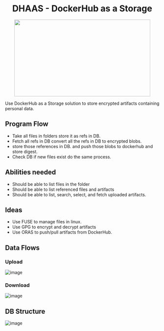 <h1 align=center>DHAAS - DockerHub as a Storage</h1>

<p align="center">
  <img src="https://github.com/user-attachments/assets/4aa29ca4-71b9-445b-8fa9-5ccca3c5a62a" height=250px width=444px />
</p>

<!-- 
<p align="center"> 
  <img src="https://github.com/user-attachments/assets/ebdbf725-07d2-4ac1-81e0-a9caf8f1869d" />
</p>
-->

Use DockerHub as a Storage solution to store encrypted artifacts containing personal data.

## Program Flow
- Take all files in folders store it as refs in DB.
- Fetch all refs in DB convert all the refs in DB to encrypted blobs.
- store those references in DB. and push those blobs to dockerhub and store digest.
- Check DB if new files exist do the same process.

## Abilities needed
- Should be able to list files in the folder
- Should be able to list referenced files and artifacts
- Should be able to list, search, select, and fetch uploaded artifacts.

## Ideas
- Use FUSE to manage files in linux. 
- Use GPG to encrypt and decrypt artifacts
- Use ORAS to push/pull artifacts from DockerHub.

## Data Flows
### Upload
![image](https://github.com/user-attachments/assets/3726ea71-9123-4d6f-8251-0679d88a65f1)

### Download
![image](https://github.com/user-attachments/assets/d1df6ba1-f1fd-455d-be66-bf9df1372782)

## DB Structure
![image](https://github.com/user-attachments/assets/14da8512-1535-406d-82da-ba470009be20)
